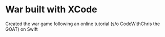 # War built with XCode

Created the war game following an online tutorial (s/o CodeWithChris the GOAT) on Swift
